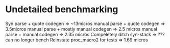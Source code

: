 # Undetailed benchmarking

Syn parse + quote codegen => ~13micros
manual parse + quote codegen => 3.5micros
manual parse + mostly manual codegen => 2.5 micros
manual parse + manual codegen => 2.35 micros
Compeletely ditch syn-stack => ??? can no longer bench
Reinstate proc_macro2 for tests => 1.69 micros

